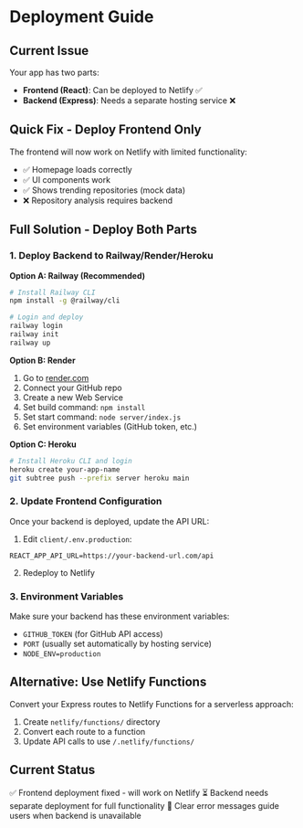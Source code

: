 # Deployment Guide

## Current Issue
Your app has two parts:
- **Frontend (React)**: Can be deployed to Netlify ✅
- **Backend (Express)**: Needs a separate hosting service ❌

## Quick Fix - Deploy Frontend Only

The frontend will now work on Netlify with limited functionality:
- ✅ Homepage loads correctly
- ✅ UI components work
- ✅ Shows trending repositories (mock data)
- ❌ Repository analysis requires backend

## Full Solution - Deploy Both Parts

### 1. Deploy Backend to Railway/Render/Heroku

**Option A: Railway (Recommended)**
```bash
# Install Railway CLI
npm install -g @railway/cli

# Login and deploy
railway login
railway init
railway up
```

**Option B: Render**
1. Go to [render.com](https://render.com)
2. Connect your GitHub repo
3. Create a new Web Service
4. Set build command: `npm install`
5. Set start command: `node server/index.js`
6. Set environment variables (GitHub token, etc.)

**Option C: Heroku**
```bash
# Install Heroku CLI and login
heroku create your-app-name
git subtree push --prefix server heroku main
```

### 2. Update Frontend Configuration

Once your backend is deployed, update the API URL:

1. Edit `client/.env.production`:
```env
REACT_APP_API_URL=https://your-backend-url.com/api
```

2. Redeploy to Netlify

### 3. Environment Variables

Make sure your backend has these environment variables:
- `GITHUB_TOKEN` (for GitHub API access)
- `PORT` (usually set automatically by hosting service)
- `NODE_ENV=production`

## Alternative: Use Netlify Functions

Convert your Express routes to Netlify Functions for a serverless approach:

1. Create `netlify/functions/` directory
2. Convert each route to a function
3. Update API calls to use `/.netlify/functions/`

## Current Status

✅ Frontend deployment fixed - will work on Netlify
⏳ Backend needs separate deployment for full functionality
📝 Clear error messages guide users when backend is unavailable
